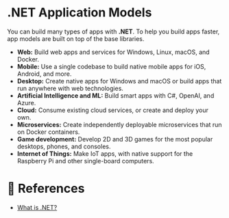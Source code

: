 # .NET Application Models

You can build many types of apps with **.NET**. To help you build apps faster, app models are built on top of the base libraries.

- **Web:** Build web apps and services for Windows, Linux, macOS, and Docker.
- **Mobile:** Use a single codebase to build native mobile apps for iOS, Android, and more.
- **Desktop:** Create native apps for Windows and macOS or build apps that run anywhere with web technologies.
- **Artificial Intelligence and ML:** Build smart apps with C#, OpenAI, and Azure.
- **Cloud:** Consume existing cloud services, or create and deploy your own.
- **Microservices:** Create independently deployable microservices that run on Docker containers.
- **Game development:** Develop 2D and 3D games for the most popular desktops, phones, and consoles.
- **Internet of Things:** Make IoT apps, with native support for the Raspberry Pi and other single-board computers.

# 📜 References

- [What is .NET?](https://dotnet.microsoft.com/en-us/learn/dotnet/what-is-dotnet)
